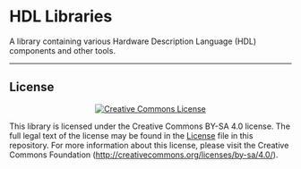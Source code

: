 # HDL Libraries

A library containing various Hardware Description Language (HDL) components and other tools.

- - -
## License

<div align="center"><a rel="license" href="http://creativecommons.org/licenses/by-sa/4.0/"><img alt="Creative Commons License" style="border-width:0" src="https://i.creativecommons.org/l/by-sa/4.0/88x31.png" /></a><br /></div>

This library is licensed under the Creative Commons BY-SA 4.0 license. The full legal text of the license may be found in the [License](LICENSE.txt) file in this repository. For more information about this license, please visit the Creative Commons Foundation (http://creativecommons.org/licenses/by-sa/4.0/).

